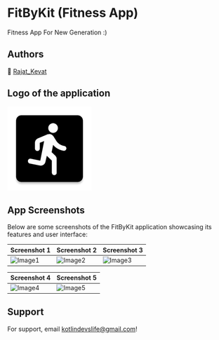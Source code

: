 # FitByKit (Fitness App)

Fitness App For New Generation :)

## Authors
🌊 [Rajat_Kevat](https://rajattexe.carrd.co)

## Logo of the application
![Logo](https://raw.githubusercontent.com/kotlindevs/FitByKit/refs/heads/master/app/src/main/res/mipmap-xxxhdpi/ic_launcher.webp)

## App Screenshots

Below are some screenshots of the FitByKit application showcasing its features and user interface:

| Screenshot 1      | Screenshot 2      | Screenshot 3      |
|-------------------|-------------------|-------------------|
| ![Image1](link1) | ![Image2](link2) | ![Image3](link3) |

| Screenshot 4      | Screenshot 5      |
|-------------------|-------------------|
| ![Image4](link4) | ![Image5](link5) |

## Support

For support, email [kotlindevslife@gmail.com](mailto:kotlindevslife@gmail.com)!

